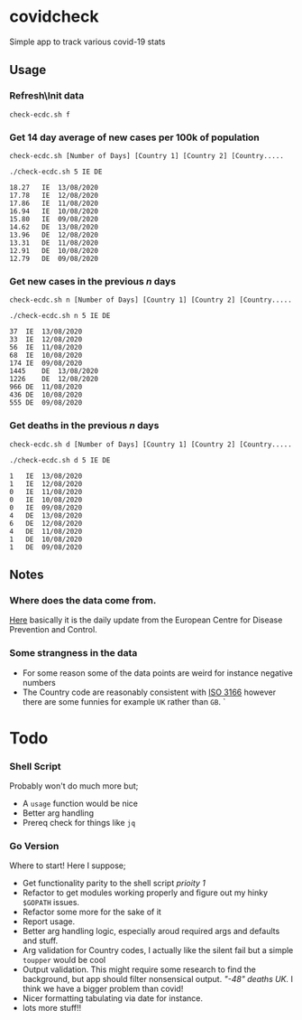 # covidcheck

Simple app to track various covid-19 stats 

## Usage 

### Refresh\Init data 

`check-ecdc.sh f` 

### Get 14 day average of new cases per 100k of population


`check-ecdc.sh [Number of Days] [Country 1] [Country 2] [Country.....` 

`./check-ecdc.sh 5 IE DE` 

```
18.27	IE	13/08/2020
17.78	IE	12/08/2020
17.86	IE	11/08/2020
16.94	IE	10/08/2020
15.80	IE	09/08/2020
14.62	DE	13/08/2020
13.96	DE	12/08/2020
13.31	DE	11/08/2020
12.91	DE	10/08/2020
12.79	DE	09/08/2020
```

### Get new cases in the previous _n_ days  


`check-ecdc.sh n [Number of Days] [Country 1] [Country 2] [Country.....` 

`./check-ecdc.sh n 5 IE DE` 

```
37	IE	13/08/2020
33	IE	12/08/2020
56	IE	11/08/2020
68	IE	10/08/2020
174	IE	09/08/2020
1445	DE	13/08/2020
1226	DE	12/08/2020
966	DE	11/08/2020
436	DE	10/08/2020
555	DE	09/08/2020
```

### Get deaths in the previous _n_ days  


`check-ecdc.sh d [Number of Days] [Country 1] [Country 2] [Country.....` 

`./check-ecdc.sh d 5 IE DE` 

```
1	IE	13/08/2020
1	IE	12/08/2020
0	IE	11/08/2020
0	IE	10/08/2020
0	IE	09/08/2020
4	DE	13/08/2020
6	DE	12/08/2020
4	DE	11/08/2020
1	DE	10/08/2020
1	DE	09/08/2020
```

## Notes 

### Where does the data come from. 

[Here](https://www.ecdc.europa.eu/en/publications-data/download-todays-data-geographic-distribution-covid-19-cases-worldwide) basically it is the daily update from the European Centre for Disease Prevention and Control.

### Some strangness in the data 

* For some reason some of the data points are weird for instance negative numbers 
* The Country code are reasonably consistent with [ISO 3166](https://www.iban.com/country-codes) however there are some funnies for example `UK` rather than `GB`.
`


# Todo

### Shell Script
Probably won't do much more but;
  * A `usage` function would be nice
  * Better arg handling
  * Prereq check for things like `jq`

### Go Version
Where to start! Here I suppose;
  * Get functionality parity to the shell script *prioity 1*
  * Refactor to get modules working properly and figure out my hinky `$GOPATH` issues.
  * Refactor some more for the sake of it
  * Report usage.
  * Better arg handling logic, especially aroud required args and defaults and stuff.
  * Arg validation for Country codes, I actually like the silent fail but a simple `toupper` would be cool
  * Output validation. This might require some research to find the background, but app should filter nonsensical output. _"-48" deaths UK._ I think we have a bigger problem than covid!
  * Nicer formatting tabulating via date for instance.
  * lots more stuff!!


